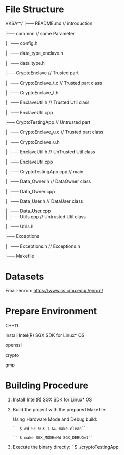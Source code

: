 # File Structure
VKSA^*/
├── README.md                                       //  introduction

├── common                                          //  some Parameter

│   ├── config.h                                    

│   ├── data_type_enclave.h

│   └── data_type.h

├── CryptoEnclave                                   //  Trusted part

│   ├── CryptoEnclave_t.c                           //  Trusted part class 

│   ├── CryptoEnclave_t.h   

│   ├── EnclaveUtil.h                               //  Trusted Util class

│   └── EnclaveUtil.cpp

├── CryptoTestingApp                                //  Untrusted part

│   ├── CryptoEnclave_u.c                           //  Trusted part class

│   ├── CryptoEnclave_u.h                           

│   ├── EnclaveUtil.h                               //  UnTrusted Util class

│   ├── EnclaveUtil.cpp               

│   ├── CryptoTestingApp.cpp                        //  main

│   ├── Data_Owner.h                                //  DataOwner class  

│   ├── Data_Owner.cpp                                    

│   ├── Data_User.h                                 //  DataUser class  

│   ├── Data_User.cpp                               
│   ├── Utils.cpp                                   //  Untrusted Util class

│   └── Utils.h

├── Exceptions

│   └── Exceptions.h                                //  Exceptions.h

└── Makefile

# Datasets
Email-enron: https://www.cs.cmu.edu/./enron/

# Prepare Environment
C++11

Install Intel(R) SGX SDK for Linux* OS

openssl

crypto

gmp

# Building Procedure
1. Install Intel(R) SGX SDK for Linux* OS
2. Build the project with the prepared Makefile:

   Using Hardware Mode and Debug build:
   
       `` $ cd SE_SGX_1 && make clean``
       
       `` $ make SGX_MODE=HW SGX_DEBUG=1``

3. Execute the binary directly:
  `
    $ ./cryptoTestingApp
